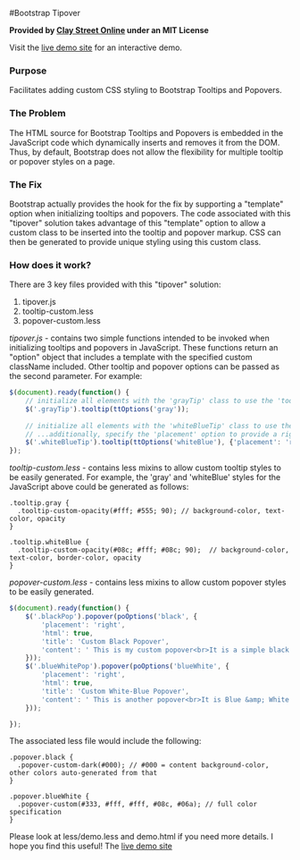 #Bootstrap Tipover

**Provided by [Clay Street Online](http://www.claystreet.com) under an MIT License**

Visit the [live demo site](http://www.claystreet.com/sites/claystreet/dev/bootstrap/tipover/demo.html) for an interactive demo.

### Purpose

Facilitates adding custom CSS styling to Bootstrap Tooltips and Popovers.

### The Problem

The HTML source for Bootstrap Tooltips and Popovers is embedded in the JavaScript code which dynamically inserts
and removes it from the DOM.  Thus, by default, Bootstrap does not allow the flexibility for multiple tooltip or popover
styles on a page.

### The Fix

Bootstrap actually provides the hook for the fix by supporting a "template" option when initializing tooltips and popovers.
The code associated with this "tipover" solution takes advantage of this "template" option to allow a custom class
to be inserted into the tooltip and popover markup.  CSS can then be generated to provide unique styling using this
custom class.

### How does it work?

There are 3 key files provided with this "tipover" solution:
1. tipover.js
2. tooltip-custom.less
3. popover-custom.less

*tipover.js* - contains two simple functions intended to be invoked when initializing tooltips and popovers in JavaScript.
These functions return an "option" object that includes a template with the specified custom className included.
Other tooltip and popover options can be passed as the second parameter.  For example:

```javascript
$(document).ready(function() {
    // initialize all elements with the 'grayTip' class to use the 'tooltip.gray' style
    $('.grayTip').tooltip(ttOptions('gray')); 
    
    // initialize all elements with the 'whiteBlueTip' class to use the 'tooltip.whiteBlue' style
    // ...additionally, specify the 'placement' option to provide a right-side tooltip
    $('.whiteBlueTip').tooltip(ttOptions('whiteBlue'), {'placement': 'right'}); 
});
```

*tooltip-custom.less* - contains less mixins to allow custom tooltip styles to be easily generated.
For example, the 'gray' and 'whiteBlue' styles for the JavaScript above could be generated as follows:

```less
.tooltip.gray {
  .tooltip-custom-opacity(#fff; #555; 90); // background-color, text-color, opacity
}

.tooltip.whiteBlue {
  .tooltip-custom-opacity(#08c; #fff; #08c; 90);  // background-color, text-color, border-color, opacity
}

```

*popover-custom.less* - contains less mixins to allow custom popover styles to be easily generated.

```javascript
$(document).ready(function() {
    $('.blackPop').popover(poOptions('black', {
        'placement': 'right',
        'html': true,
        'title': 'Custom Black Popover',
        'content': ' This is my custom popover<br>It is a simple black popover'
    }));
    $('.blueWhitePop').popover(poOptions('blueWhite', {
        'placement': 'right',
        'html': true,
        'title': 'Custom White-Blue Popover',
        'content': ' This is another popover<br>It is Blue &amp; White'
    }));

});
```

The associated less file would include the following:
```less
.popover.black {
  .popover-custom-dark(#000); // #000 = content background-color, other colors auto-generated from that
}

.popover.blueWhite {
  .popover-custom(#333, #fff, #fff, #08c, #06a); // full color specification
}
```

Please look at less/demo.less and demo.html if you need more details.
I hope you find this useful!
The [live demo site](http://www.claystreet.com/sites/claystreet/dev/bootstrap/tipover/demo.html)
